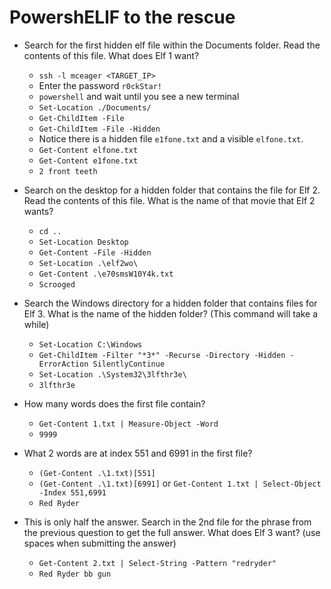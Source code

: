 # PowershELlF to the rescue

- Search for the first hidden elf file within the Documents folder. Read the contents of this file. What does Elf 1 want?

	- `ssh -l mceager <TARGET_IP>`
	- Enter the password `r0ckStar!`
	- `powershell` and wait until you see a new terminal
	- `Set-Location ./Documents/`
	- `Get-ChildItem -File`
	- `Get-ChildItem -File -Hidden`
	- Notice there is a hidden file `e1fone.txt` and a visible `elfone.txt`.
	- `Get-Content elfone.txt`
	- `Get-Content e1fone.txt`
	- `2 front teeth`

- Search on the desktop for a hidden folder that contains the file for Elf 2. Read the contents of this file. What is the name of that movie that Elf 2 wants? 
	- `cd ..`
	- `Set-Location Desktop`
	- `Get-Content -File -Hidden`
	- `Set-Location .\elf2wo\`
	- `Get-Content .\e70smsW10Y4k.txt`
	- `Scrooged`

- Search the Windows directory for a hidden folder that contains files for Elf 3. What is the name of the hidden folder? (This command will take a while)

	- `Set-Location C:\Windows`
	- `Get-ChildItem -Filter "*3*" -Recurse -Directory -Hidden -ErrorAction SilentlyContinue`
	- `Set-Location .\System32\3lfthr3e\`
	- `3lfthr3e`

- How many words does the first file contain?

	- `Get-Content 1.txt | Measure-Object -Word`
	- `9999`
    
- What 2 words are at index 551 and 6991 in the first file?

	- `(Get-Content .\1.txt)[551]`
	- `(Get-Content .\1.txt)[6991]` or `Get-Content 1.txt | Select-Object -Index 551,6991`
	- `Red Ryder`

- This is only half the answer. Search in the 2nd file for the phrase from the previous question to get the full answer. What does Elf 3 want? (use spaces when submitting the answer)

	- `Get-Content 2.txt | Select-String -Pattern "redryder"`
	- `Red Ryder bb gun`
